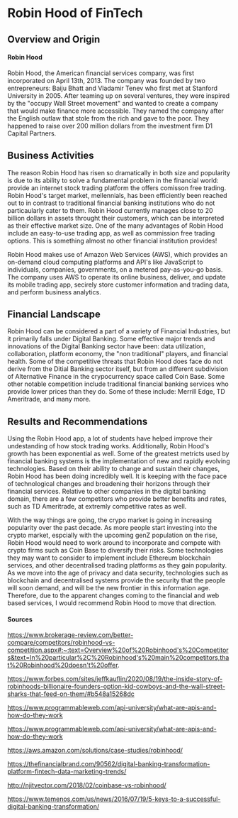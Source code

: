 # Robin Hood of FinTech

## Overview and Origin 

#### Robin Hood 

Robin Hood, the American financial services company, was first incorporated on April 13th, 2013. The company was founded by two entrepreneurs: Baiju Bhatt and Vladamir Tenev who first met at Stanford University in 2005. After teaming up on several ventures, they were inspired by the "occupy Wall Street movement" and wanted to create a company that would make finance more accessible. They named the company after the English outlaw that stole from the rich and gave to the poor. They happened to raise over 200 million dollars from the investment firm D1 Capital Partners. 


## Business Activities 

The reason Robin Hood has risen so dramatically in both size and popularity is due to its ability to solve a fundamental problem in the financial world: provide an internet stock trading platform the offers comisson free trading. Robin Hood's target market, mellennials, has been efficiently been reached out to in contrast to traditional financial banking institutions who do not particaularly cater to them. Robin Hood currently manages close to 20 billion dollars in assets throught their customers, which can be interpreted as their effective market size. One of the many advantages of Robin Hood include an easy-to-use trading app, as well as commission free trading options. This is something almost no other financial institution provides!

Robin Hood makes use of Amazon Web Services (AWS), which provides an on-demand cloud computing platforms and API's like JavaScript to individuals, companies, governments, on a metered pay-as-you-go basis. The company uses AWS to operate its online business, deliver, and update its mobile trading app, secirely store customer information and trading data, and perform business analytics. 


## Financial Landscape
Robin Hood can be considered a part of a variety of Financial Industries, but it primarily falls under Digital Banking. Some effective major trends and innovations of the Digital Banking sector have been: data utilization, collaboration, platform economy, the "non traditional" players, and financial health. Some of the competitive threats that Robin Hood does face do not derive from the Ditial Banking sector itself, but from an different subdivision of Alternative Finance in the crypocurrency space called Coin Base. Some other notable competition include traditional financial banking services who provide lower prices than they do. Some of these include: Merrill Edge, TD Ameritrade, and many more. 


## Results and Recommendations 
Using the Robin Hood app, a lot of students have helped improve their undestanding of how stock trading works. Additionally, Robin Hood's growth has been exponential as well. Some of the greatest metricts used by financial banking systems is the implementation of new and rapidly evolving technologies. Based on their ability to change and sustain their changes, Robin Hood has been doing incredibly well. It is keeping with the face pace of technological changes and broadening their horizons through their financial services. Relative to other companies in the digital banking domain, there are a few competitors who provide better benefits and rates, such as TD Ameritrade, at extremly competitive rates as well. 

With the way things are going, the crypo market is going in increasing popularity over the past decade. As more people start investing into the crypto market, espcially with the upcoming genZ population on the rise, Robin Hood would need to work around to incorporate and compete with crypto firms such as Coin Base to diversify their risks. Some technologies they may want to consider to implement include Ethereum blockchain services, and other decentralised trading platforms as they gain popularity. As we move into the age of privacy and data security, technologies such as blockchain and decentralised systems provide the security that the people will soon demand, and will be the new frontier in this information age. Therefore, due to the apparent changes coming to the financial and web based services, I would recommend Robin Hood to move that direction. 


#### Sources
https://www.brokerage-review.com/better-compare/competitors/robinhood-vs-competition.aspx#:~:text=Overview%20of%20Robinhood's%20Competitors&text=In%20particular%2C%20Robinhood's%20main%20competitors,that%20Robinhood%20doesn't%20offer.

https://www.forbes.com/sites/jeffkauflin/2020/08/19/the-inside-story-of-robinhoods-billionaire-founders-option-kid-cowboys-and-the-wall-street-sharks-that-feed-on-them/#b548a15268dc

https://www.programmableweb.com/api-university/what-are-apis-and-how-do-they-work

https://www.programmableweb.com/api-university/what-are-apis-and-how-do-they-work

https://aws.amazon.com/solutions/case-studies/robinhood/

https://thefinancialbrand.com/90562/digital-banking-transformation-platform-fintech-data-marketing-trends/

http://njitvector.com/2018/02/coinbase-vs-robinhood/

https://www.temenos.com/us/news/2016/07/19/5-keys-to-a-successful-digital-banking-transformation/

